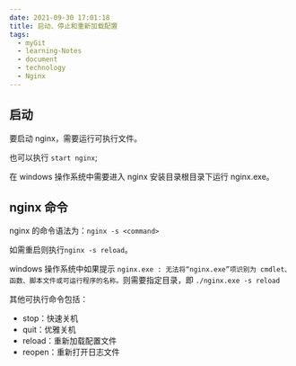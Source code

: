 ```yaml
---
date: 2021-09-30 17:01:18
title: 启动、停止和重新加载配置
tags:
  - myGit
  - learning-Notes
  - document
  - technology
  - Nginx
---
```


## 启动

要启动 nginx，需要运行可执行文件。

也可以执行 `start nginx`;

在 windows 操作系统中需要进入 nginx 安装目录根目录下运行 nginx.exe。

## nginx 命令

nginx 的命令语法为：`nginx -s <command>`

如需重启则执行`nginx -s reload`。

windows 操作系统中如果提示 `nginx.exe : 无法将“nginx.exe”项识别为 cmdlet、函数、脚本文件或可运行程序的名称。`则需要指定目录，即 `./nginx.exe -s reload`

其他可执行命令包括：

- stop：快速关机
- quit：优雅关机
- reload：重新加载配置文件
- reopen：重新打开日志文件
